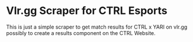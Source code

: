 <h1>Vlr.gg Scraper for CTRL Esports</h1>
<p>This is just a simple scraper to get match results for CTRL x YARI on vlr.gg possibly to create a results component on the CTRL Website.</p>
